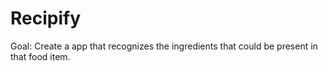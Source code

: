 # Recipify


Goal:
      Create a app that recognizes the ingredients that could be present in that food item.
      
      
